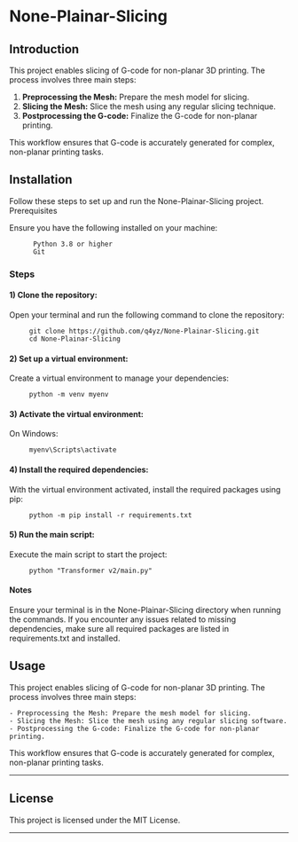 # None-Plainar-Slicing 

## Introduction
This project enables slicing of G-code for non-planar 3D printing. The process involves three main steps:

1. **Preprocessing the Mesh:** Prepare the mesh model for slicing.
2. **Slicing the Mesh:** Slice the mesh using any regular slicing technique.
3. **Postprocessing the G-code:** Finalize the G-code for non-planar printing.

This workflow ensures that G-code is accurately generated for complex, non-planar printing tasks.

## Installation

Follow these steps to set up and run the None-Plainar-Slicing project.
Prerequisites

Ensure you have the following installed on your machine:

          Python 3.8 or higher
          Git

### Steps
#### 1) Clone the repository:
Open your terminal and run the following command to clone the repository:

         git clone https://github.com/q4yz/None-Plainar-Slicing.git
         cd None-Plainar-Slicing

#### 2) Set up a virtual environment:
Create a virtual environment to manage your dependencies:

         python -m venv myenv

#### 3) Activate the virtual environment:
On Windows:

         myenv\Scripts\activate



#### 4) Install the required dependencies:

With the virtual environment activated, install the required packages using pip:

         python -m pip install -r requirements.txt

#### 5) Run the main script:

Execute the main script to start the project:

         python "Transformer v2/main.py"

#### Notes
Ensure your terminal is in the None-Plainar-Slicing directory when running the commands.
If you encounter any issues related to missing dependencies, make sure all required packages are listed in requirements.txt and installed.

## Usage 

This project enables slicing of G-code for non-planar 3D printing. The process involves three main steps:

    - Preprocessing the Mesh: Prepare the mesh model for slicing.
    - Slicing the Mesh: Slice the mesh using any regular slicing software.
    - Postprocessing the G-code: Finalize the G-code for non-planar printing.

This workflow ensures that G-code is accurately generated for complex, non-planar printing tasks.

---
## License 

This project is licensed under the MIT License.

---
